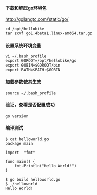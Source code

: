 
#### 下载和解压go环境包
http://golangtc.com/static/go/  

```
cd /opt/hellobike
tar zxvf go1.4beta1.linux-amd64.tar.gz
```



#### 设置系统环境变量
```
vi ~/.bash_profile
export GOROOT=/opt/hellobike/go
export GOBIN=$GOROOT/bin
export PATH=$PATH:$GOBIN
```
 

#### 加载参数使其生效
```source ~/.bash_profile```


#### 验证，查看是否配置成功
```go version```

#### 编译测试
```
$ cat helloworld.go 
package main

import  "fmt" 

func main() {
    fmt.Println("Hello World!")
}

$ go build helloworld.go 
$ ./helloworld 
Hello World!

```